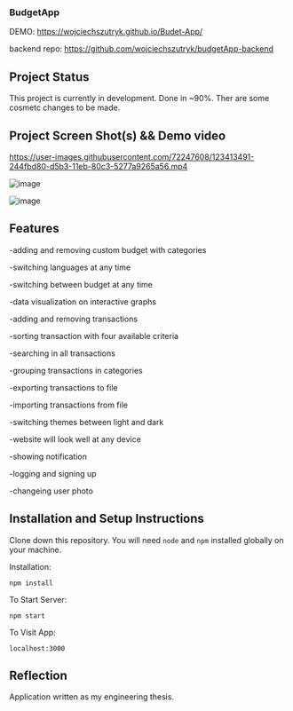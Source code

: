 ### BudgetApp

DEMO: https://wojciechszutryk.github.io/Budet-App/

backend repo: https://github.com/wojciechszutryk/budgetApp-backend

## Project Status

This project is currently in development. Done in ~90%. Ther are some cosmetc changes to be made.

## Project Screen Shot(s) && Demo video

https://user-images.githubusercontent.com/72247608/123413491-244fbd80-d5b3-11eb-80c3-5277a9265a56.mp4

![image](https://user-images.githubusercontent.com/72247608/123413740-65e06880-d5b3-11eb-8d00-ca7e81daf899.png)

![image](https://user-images.githubusercontent.com/72247608/123414028-acce5e00-d5b3-11eb-917d-491d7dd8a48f.png)

## Features

-adding and removing custom budget with categories

-switching languages at any time

-switching between budget at any time

-data visualization on interactive graphs

-adding and removing transactions

-sorting transaction with four available criteria

-searching in all transactions

-grouping transactions in categories

-exporting transactions to file

-importing transactions from file

-switching themes between light and dark

-website will look well at any device

-showing notification

-logging and signing up

-changeing user photo


## Installation and Setup Instructions

Clone down this repository. You will need `node` and `npm` installed globally on your machine.  

Installation:

`npm install`  

To Start Server:

`npm start`  

To Visit App:

`localhost:3000`  

## Reflection

Application written as my engineering thesis.
